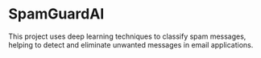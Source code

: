 # SpamGuardAI
This project uses deep learning techniques to classify spam messages, helping to detect and eliminate unwanted messages in email applications.
